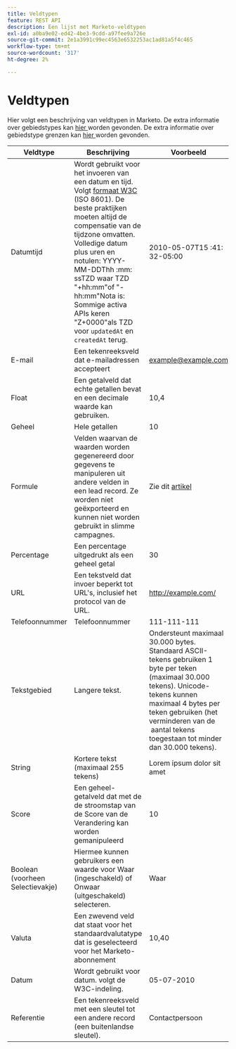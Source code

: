 ```yaml
---
title: Veldtypen
feature: REST API
description: Een lijst met Marketo-veldtypen
exl-id: a0ba9e02-ed42-4be3-9cdd-a97fee9a726e
source-git-commit: 2e1a3991c99ec4563e6532253ac1ad81a5f4c465
workflow-type: tm+mt
source-wordcount: '317'
ht-degree: 2%

---
```


# Veldtypen

Hier volgt een beschrijving van veldtypen in Marketo. De extra informatie over gebiedstypes kan [ hier ](https://experienceleague.adobe.com/nl/docs/marketo/using/product-docs/administration/field-management/custom-field-type-glossary) worden gevonden. De extra informatie over gebiedstype grenzen kan [ hier ](https://nation.marketo.com/t5/knowledgebase/marketo-field-limits-by-field-type/ta-p/251613) worden gevonden.

| Veldtype | Beschrijving | Voorbeeld |
| --- | --- | --- |
| Datumtijd | Wordt gebruikt voor het invoeren van een datum en tijd. Volgt [ formaat W3C ](https://www.w3.org/TR/NOTE-datetime) (ISO 8601). De beste praktijken moeten altijd de compensatie van de tijdzone omvatten. Volledige datum plus uren en notulen: YYYY-MM-DDThh :mm: ssTZD waar TZD &quot;+hh:mm&quot;of &quot;-hh:mm&quot;Nota is: Sommige activa APIs keren &quot;Z+0000&quot;als TZD voor `updatedAt` en `createdAt` terug. | 2010-05-07T15 :41: 32-05:00 |
| E-mail | Een tekenreeksveld dat e-mailadressen accepteert | example@example.com |
| Float | Een getalveld dat echte getallen bevat en een decimale waarde kan gebruiken. | 10,4 |
| Geheel | Hele getallen | 10 |
| Formule | Velden waarvan de waarden worden gegenereerd door gegevens te manipuleren uit andere velden in een lead record. Ze worden niet geëxporteerd en kunnen niet worden gebruikt in slimme campagnes. | Zie dit [ artikel ](https://experienceleague.adobe.com/nl/docs/marketo/using/product-docs/administration/field-management/create-and-use-a-concatenated-string-formula-field) |
| Percentage | Een percentage uitgedrukt als een geheel getal | 30 |
| URL | Een tekstveld dat invoer beperkt tot URL&#39;s, inclusief het protocol van de URL. | http://example.com/ |
| Telefoonnummer | Telefoonnummer | 111-111-111 |
| Tekstgebied | Langere tekst. | Ondersteunt maximaal 30.000 bytes. Standaard ASCII-tekens gebruiken 1 byte per teken (maximaal 30.000 tekens). Unicode-tekens kunnen maximaal 4 bytes per teken gebruiken (het verminderen van de  aantal tekens toegestaan tot minder dan 30.000 tekens). |
| String | Kortere tekst (maximaal 255 tekens) | Lorem ipsum dolor sit amet |
| Score | Een geheel-getalveld dat met de de stroomstap van de Score van de Verandering kan worden gemanipuleerd | 10 |
| Boolean (voorheen Selectievakje) | Hiermee kunnen gebruikers een waarde voor Waar (ingeschakeld) of Onwaar (uitgeschakeld) selecteren. | Waar |
| Valuta | Een zwevend veld dat staat voor het standaardvalutatype dat is geselecteerd voor het Marketo-abonnement | 10,40 |
| Datum | Wordt gebruikt voor datum. volgt de W3C-indeling. | 05-07-2010 |
| Referentie | Een tekenreeksveld met een sleutel tot een andere record (een buitenlandse sleutel). | Contactpersoon |
